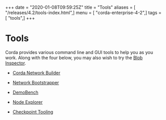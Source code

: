 +++
date = "2020-01-08T09:59:25Z"
title = "Tools"
aliases = [ "/releases/4.2/tools-index.html",]
menu = [ "corda-enterprise-4-2",]
tags = [ "tools",]
+++


# Tools

Corda provides various command line and GUI tools to help you as you work. Along with the four below, you may also
            wish to try the [Blob Inspector](blob-inspector.md).


* [Corda Network Builder](network-builder.md)

* [Network Bootstrapper](network-bootstrapper.md)

* [DemoBench](demobench.md)

* [Node Explorer](node-explorer.md)

* [Checkpoint Tooling](checkpoint-tooling.md)



